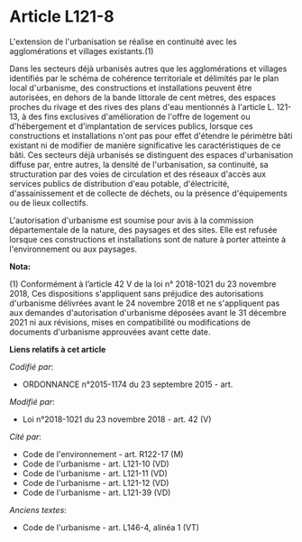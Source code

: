 # Article L121-8

L'extension de l'urbanisation se réalise en continuité avec les agglomérations et villages existants.(1)

Dans les secteurs déjà urbanisés autres que les agglomérations et villages identifiés par le schéma de cohérence territoriale
et délimités par le plan local d'urbanisme, des constructions et installations peuvent être autorisées, en dehors de la bande
littorale de cent mètres, des espaces proches du rivage et des rives des plans d'eau mentionnés à l'article L. 121-13, à des
fins exclusives d'amélioration de l'offre de logement ou d'hébergement et d'implantation de services publics, lorsque ces
constructions et installations n'ont pas pour effet d'étendre le périmètre bâti existant ni de modifier de manière
significative les caractéristiques de ce bâti. Ces secteurs déjà urbanisés se distinguent des espaces d'urbanisation diffuse
par, entre autres, la densité de l'urbanisation, sa continuité, sa structuration par des voies de circulation et des réseaux
d'accès aux services publics de distribution d'eau potable, d'électricité, d'assainissement et de collecte de déchets, ou la
présence d'équipements ou de lieux collectifs.

L'autorisation d'urbanisme est soumise pour avis à la commission départementale de la nature, des paysages et des sites. Elle
est refusée lorsque ces constructions et installations sont de nature à porter atteinte à l'environnement ou aux paysages.

**Nota:**

(1) Conformément à l’article 42 V de la loi n° 2018-1021 du 23 novembre 2018, Ces dispositions s'appliquent sans préjudice
des autorisations d'urbanisme délivrées avant le 24 novembre 2018 et ne s'appliquent pas aux demandes d'autorisation
d'urbanisme déposées avant le 31 décembre 2021 ni aux révisions, mises en compatibilité ou modifications de documents
d'urbanisme approuvées avant cette date.

**Liens relatifs à cet article**

_Codifié par_:

  - ORDONNANCE n°2015-1174 du 23 septembre 2015 - art.

_Modifié par_:

  - Loi n°2018-1021 du 23 novembre 2018 - art. 42 (V)

_Cité par_:

  - Code de l'environnement - art. R122-17 (M)
  - Code de l'urbanisme - art. L121-10 (VD)
  - Code de l'urbanisme - art. L121-11 (VD)
  - Code de l'urbanisme - art. L121-12 (VD)
  - Code de l'urbanisme - art. L121-39 (VD)

_Anciens textes_:

  - Code de l'urbanisme - art. L146-4, alinéa 1 (VT)
